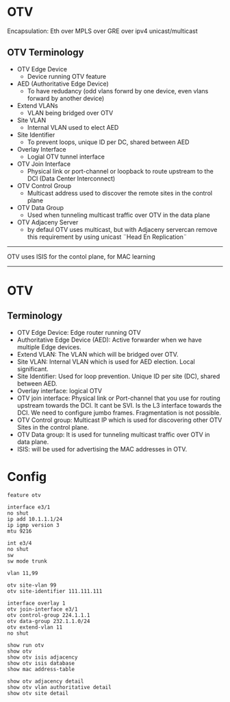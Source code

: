 # OTV

Encapsulation: Eth over MPLS over GRE over ipv4 unicast/multicast

## OTV Terminology
- OTV Edge Device
  - Device running OTV feature 
- AED (Authoritative Edge Device)
  - To have redudancy (odd vlans forwrd by one device, even vlans forward by another device)
- Extend VLANs
  - VLAN being bridged over OTV 
- Site VLAN
  - Internal VLAN used to elect AED 
- Site Identifier
  - To prevent loops, unique ID per DC, shared between AED
- Overlay Interface 
  - Logial OTV tunnel interface
- OTV Join Interface
  - Physical link or port-channel or loopback to route upstream to the DCI (Data Center Interconnect)  
- OTV Control Group
  - Multicast address used to discover the remote sites in the control plane
- OTV Data Group
  - Used when tunneling multicast traffic over OTV in the data plane
- OTV Adjaceny Server
  - by defaul OTV uses multicast, but with Adjaceny servercan remove this requirement by using unicast ¨Head En Replication¨  

----

OTV uses ISIS for the contol plane, for MAC learning

----

# OTV

## Terminology

- OTV Edge Device: Edge router running OTV
- Authoritative Edge Device (AED): Active forwarder when we have multiple Edge devices.
- Extend VLAN: The VLAN which will be bridged over OTV.
- Site VLAN: Internal VLAN which is used for AED election. Local significant.
- Site Identifier: Used for loop prevention. Unique ID per site (DC), shared between AED.
- Overlay interface: logical OTV
- OTV join interface: Physical link or Port-channel that you use for routing upstream towards the DCI. It cant be SVI. Is the L3 interface towards the DCI. We need to configure jumbo frames. Fragmentation is not possible.
- OTV Control group: Multicast IP which is used for discovering other OTV Sites in the control plane.
- OTV Data group: It is used for tunneling multicast traffic over OTV in data plane.
- ISIS: will be used for advertising the MAC addresses in OTV.

# Config

```
feature otv

interface e3/1
no shut
ip add 10.1.1.1/24
ip igmp version 3
mtu 9216

int e3/4
no shut
sw
sw mode trunk

vlan 11,99

otv site-vlan 99
otv site-identifier 111.111.111

interface overlay 1
otv join-interface e3/1
otv control-group 224.1.1.1
otv data-group 232.1.1.0/24
otv extend-vlan 11
no shut

```

```
show run otv
show otv
show otv isis adjacency
show otv isis database
show mac address-table

show otv adjacency detail
show otv vlan authoritative detail
show otv site detail
```

